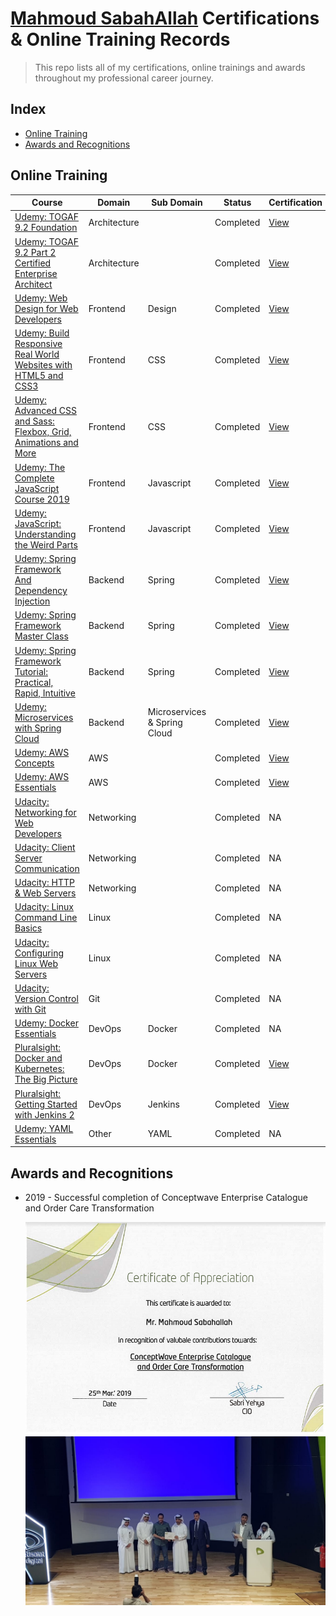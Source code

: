 # [Mahmoud SabahAllah](https://github.com/sabahallah) Certifications & Online Training Records

> This repo lists all of my certifications, online trainings and awards throughout my professional career journey.

## Index

* [Online Training](#online-training)
* [Awards and Recognitions](#awards-and-recognitions)

## Online Training

| Course      | Domain | Sub Domain | Status | Certification |
| ----------- | --- | --- | ----------- | -------- |
| [Udemy:  TOGAF 9.2 Foundation](https://www.udemy.com/togaf-part1)      | Architecture | | Completed       | [View](https://www.udemy.com/certificate/UC-4VKPEAPP/)
| [Udemy:  TOGAF 9.2 Part 2 Certified Enterprise Architect](https://www.udemy.com/course/togaf-part2)      | Architecture | | Completed       | [View](https://www.udemy.com/certificate/UC-MDRSCSHI/)
| [Udemy:  Web Design for Web Developers](https://www.udemy.com/web-design-secrets/)      | Frontend | Design | Completed       | [View](https://www.udemy.com/certificate/UC-XK378KM2/)
| [Udemy: Build Responsive Real World Websites with HTML5 and CSS3](https://www.udemy.com/design-and-develop-a-killer-website-with-html5-and-css3/)   | Frontend | CSS | Completed        | [View](https://www.udemy.com/certificate/UC-NB50CQWJ/)
| [Udemy: Advanced CSS and Sass: Flexbox, Grid, Animations and More](https://www.udemy.com/design-and-develop-a-killer-website-with-html5-and-css3/)   | Frontend |  CSS | Completed        | [View](https://www.udemy.com/certificate/UC-IAI350O4/)
| [Udemy: The Complete JavaScript Course 2019](https://www.udemy.com/the-complete-javascript-course/)   | Frontend |  Javascript | Completed        | [View](https://www.udemy.com/certificate/UC-7HD9YZ33/)
| [Udemy: JavaScript: Understanding the Weird Parts](https://www.udemy.com/understand-javascript/)      | Frontend |  Javascript | Completed       | [View](https://www.udemy.com/certificate/UC-1ERCIUNO/)
| [Udemy: Spring Framework And Dependency Injection](https://www.udemy.com/spring-framework-video-tutorial/)      | Backend | Spring| Completed       | [View](https://www.udemy.com/certificate/UC-K8QP42CS/)
| [Udemy: Spring Framework Master Class](https://www.udemy.com/spring-tutorial-for-beginners/)   | Backend | Spring| Completed        | [View](https://www.udemy.com/certificate/UC-YA41DL6N/)
| [Udemy: Spring Framework Tutorial: Practical, Rapid, Intuitive](https://www.udemy.com/spring-framework-4/)   | Backend | Spring| Completed        | [View](https://www.udemy.com/certificate/UC-LDDX2GL8/)
| [Udemy: Microservices with Spring Cloud](https://www.udemy.com/course/microservices-with-spring-cloud/) | Backend | Microservices & Spring Cloud| Completed | [View](https://www.udemy.com/certificate/UC-ad0a59a1-d725-4cb4-a33d-55a3f596b1b8/)
| [Udemy: AWS Concepts](https://www.udemy.com/aws-concepts)      | AWS | | Completed       | [View](https://www.udemy.com/certificate/UC-EVKXZGAE/)
| [Udemy: AWS Essentials](https://www.udemy.com/course/draft/1036550/)      | AWS | | Completed       | [View](https://www.udemy.com/certificate/UC-bfa7629c-0b65-4a51-92ce-7bb7942f9805/)
| [Udacity: Networking for Web Developers](https://www.udacity.com/course/networking-for-web-developers--ud256)      | Networking | | Completed       | NA
| [Udacity: Client Server Communication](https://www.udacity.com/course/client-server-communication--ud897)      | Networking | | Completed       | NA
| [Udacity: HTTP & Web Servers](https://www.udacity.com/course/http-web-servers--ud303) | Networking | | Completed       | NA
| [Udacity: Linux Command Line Basics](https://www.udacity.com/course/linux-command-line-basics--ud595)      | Linux | | Completed       | NA
| [Udacity: Configuring Linux Web Servers](https://www.udacity.com/course/configuring-linux-web-servers--ud299)      | Linux | | Completed       | NA
| [Udacity: Version Control with Git](https://www.udacity.com/course/version-control-with-git--ud123)      | Git | | Completed       | NA
| [Udemy: Docker Essentials](https://www.udemy.com/course/docker-essentials/) | DevOps | Docker | Completed | NA
| [Pluralsight: Docker and Kubernetes: The Big Picture](https://www.pluralsight.com/courses/docker-kubernetes-big-picture) | DevOps| Docker | Completed | [View](https://app.pluralsight.com/profile/mahmoud-sabahallah)
| [Pluralsight: Getting Started with Jenkins 2](https://www.pluralsight.com/courses/jenkins-2-getting-started) | DevOps| Jenkins | Completed | [View](https://app.pluralsight.com/profile/mahmoud-sabahallah)
| [Udemy: YAML Essentials](https://www.udemy.com/course/yaml-essentials) | Other | YAML | Completed | NA

## Awards and Recognitions

* 2019 - Successful completion of Conceptwave Enterprise Catalogue and Order Care Transformation

    ![cw transformation project certificate of appreciation image](./metadata/cw-transformation-project-certificate-of-appreciation.PNG)
    ![Ceremony image](./metadata/cw-transformation-project-certificate-of-appreciation-image-2019-03-25-at-8.58.24-AM.jpeg)

